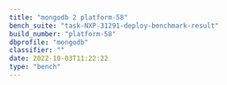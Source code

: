```yaml
---
title: "mongodb 2 platform-58"
bench_suite: "task-NXP-31291-deploy-benchmark-result"
build_number: "platform-58"
dbprofile: "mongodb"
classifier: ""
date: 2022-10-03T11:22:22
type: "bench"
---
```

